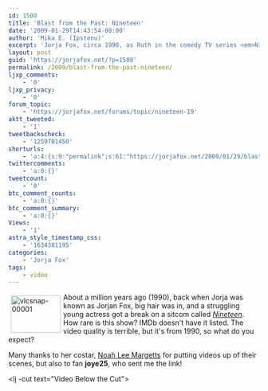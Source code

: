 ```yaml
---
id: 1500
title: 'Blast from the Past: Nineteen'
date: '2009-01-29T14:43:54-08:00'
author: 'Mika E. (Ipstenu)'
excerpt: 'Jorja Fox, circa 1990, as Ruth in the comedy TV series <em>Nineteen</em>. Video included!'
layout: post
guid: 'https://jorjafox.net/?p=1500'
permalink: /2009/blast-from-the-past-nineteen/
ljxp_comments:
    - '0'
ljxp_privacy:
    - '0'
forum_topic:
    - 'https://jorjafox.net/forums/topic/nineteen-19'
aktt_tweeted:
    - '1'
tweetbackscheck:
    - '1259701450'
shorturls:
    - 'a:4:{s:9:"permalink";s:61:"https://jorjafox.net/2009/01/29/blast-from-the-past-nineteen/";s:7:"tinyurl";s:25:"http://tinyurl.com/b36cdn";s:4:"isgd";s:18:"http://is.gd/5349R";s:5:"bitly";s:20:"http://bit.ly/6Rgcpa";}'
twittercomments:
    - 'a:0:{}'
tweetcount:
    - '0'
btc_comment_counts:
    - 'a:0:{}'
btc_comment_summary:
    - 'a:0:{}'
Views:
    - '1'
astra_style_timestamp_css:
    - '1634381195'
categories:
    - 'Jorja Fox'
tags:
    - video
---
```


<img src="//static.jorjafox.net/wordpress/2009/01/vlcsnap-00001-230x172.jpg" alt="vlcsnap-00001" title="vlcsnap-00001" width="100" height="75" style="float:left;margin:5px;" /> About a million years ago (1990), back when Jorja was known as Jorjan Fox, big hair was in, and a struggling young actress got a break on a sitcom called <em><a href="https://jorjafox.net/wiki/Nineteen">Nineteen</a></em>.  How rare is this show? IMDb doesn't have it listed.  The video quality is terrible, but it's from 1990, so what do you expect?

Many thanks to her costar, <a href="http://www.noahleemargetts.com/">Noah Lee Margetts</a> for putting videos up of their scenes, but also to fan **joye25**, who sent me the link!

<lj -cut text="Video Below the Cut"><object width="425" height="344"><param name="movie" value="http://www.youtube.com/v/erj_Znx3_4M&hl=en&fs=1"></param><param name="allowFullScreen" value="true"></param><param name="allowscriptaccess" value="always"></param><embed src="http://www.youtube.com/v/erj_Znx3_4M&hl=en&fs=1" type="application/x-shockwave-flash" allowscriptaccess="always" allowfullscreen="true" width="425" height="344"></embed></object></lj>
